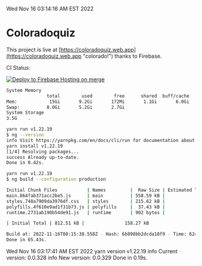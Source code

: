 Wed Nov 16 03:14:16 AM EST 2022

# Coloradoquiz


This project is live at [https://coloradoquiz.web.app](https://coloradoquiz.web.app "colorado!") thanks to Firebase.

CI Status: 

[![Deploy to Firebase Hosting on merge](https://github.com/teamkushal/coloradoquiz/actions/workflows/firebase-hosting-merge.yml/badge.svg)](https://github.com/teamkushal/coloradoquiz/actions/workflows/firebase-hosting-merge.yml)

```bash
System Memory
               total        used        free      shared  buff/cache   available
Mem:            15Gi       9.2Gi       172Mi       1.1Gi       6.0Gi       4.7Gi
Swap:          8.0Gi       5.2Gi       2.7Gi
System Storage
3.5G	.
```
```bash
yarn run v1.22.19
$ ng --version
info Visit https://yarnpkg.com/en/docs/cli/run for documentation about this command.
yarn install v1.22.19
[1/4] Resolving packages...
success Already up-to-date.
Done in 0.42s.
```
```bash
yarn run v1.22.19
$ ng build --configuration production

Initial Chunk Files           | Names         |  Raw Size | Estimated Transfer Size
main.864fab371acc2be5.js      | main          | 558.59 kB |               133.04 kB
styles.748a7909da3976df.css   | styles        | 215.62 kB |                12.77 kB
polyfills.4f610e9ad1f31b73.js | polyfills     |  37.43 kB |                11.96 kB
runtime.2731ab190b54de91.js   | runtime       | 902 bytes |               517 bytes

| Initial Total | 812.51 kB |               158.27 kB

Build at: 2022-11-16T08:15:38.558Z - Hash: 6b898bb2dcda18f9 - Time: 62429ms
Done in 65.43s.
```
Wed Nov 16 03:17:41 AM EST 2022
yarn version v1.22.19
info Current version: 0.0.328
info New version: 0.0.329
Done in 0.19s.
